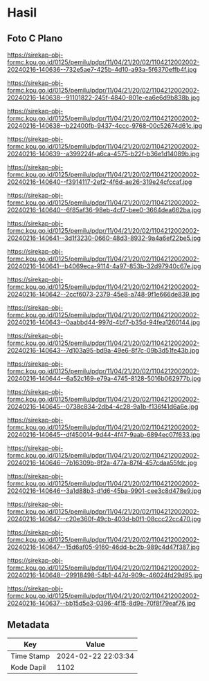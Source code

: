 # Hasil

## Foto C Plano

https://sirekap-obj-formc.kpu.go.id/0125/pemilu/pdpr/11/04/21/20/02/1104212002002-20240216-140636--732e5ae7-425b-4d10-a93a-5f6370effb4f.jpg

https://sirekap-obj-formc.kpu.go.id/0125/pemilu/pdpr/11/04/21/20/02/1104212002002-20240216-140638--91101822-245f-4840-801e-ea6e6d9b838b.jpg

https://sirekap-obj-formc.kpu.go.id/0125/pemilu/pdpr/11/04/21/20/02/1104212002002-20240216-140638--b22400fb-9437-4ccc-9768-00c52674d61c.jpg

https://sirekap-obj-formc.kpu.go.id/0125/pemilu/pdpr/11/04/21/20/02/1104212002002-20240216-140639--a399224f-a6ca-4575-b22f-b36e1d14089b.jpg

https://sirekap-obj-formc.kpu.go.id/0125/pemilu/pdpr/11/04/21/20/02/1104212002002-20240216-140640--f3914117-2ef2-4f6d-ae26-319e24cfccaf.jpg

https://sirekap-obj-formc.kpu.go.id/0125/pemilu/pdpr/11/04/21/20/02/1104212002002-20240216-140640--6f85af36-98eb-4cf7-bee0-3664dea662ba.jpg

https://sirekap-obj-formc.kpu.go.id/0125/pemilu/pdpr/11/04/21/20/02/1104212002002-20240216-140641--3d1f3230-0660-48d3-8932-9a4a6ef22be5.jpg

https://sirekap-obj-formc.kpu.go.id/0125/pemilu/pdpr/11/04/21/20/02/1104212002002-20240216-140641--b4069eca-9114-4a97-853b-32d97940c67e.jpg

https://sirekap-obj-formc.kpu.go.id/0125/pemilu/pdpr/11/04/21/20/02/1104212002002-20240216-140642--2ccf6073-2379-45e8-a748-9f1e666de839.jpg

https://sirekap-obj-formc.kpu.go.id/0125/pemilu/pdpr/11/04/21/20/02/1104212002002-20240216-140643--0aabbd44-997d-4bf7-b35d-94fea1260144.jpg

https://sirekap-obj-formc.kpu.go.id/0125/pemilu/pdpr/11/04/21/20/02/1104212002002-20240216-140643--7d103a95-bd9a-49e6-8f7c-09b3d51fe43b.jpg

https://sirekap-obj-formc.kpu.go.id/0125/pemilu/pdpr/11/04/21/20/02/1104212002002-20240216-140644--6a52c169-e79a-4745-8128-5016b062977b.jpg

https://sirekap-obj-formc.kpu.go.id/0125/pemilu/pdpr/11/04/21/20/02/1104212002002-20240216-140645--0738c834-2db4-4c28-9a1b-f136f41d6a6e.jpg

https://sirekap-obj-formc.kpu.go.id/0125/pemilu/pdpr/11/04/21/20/02/1104212002002-20240216-140645--df450014-9d44-4f47-9aab-6894ec07f633.jpg

https://sirekap-obj-formc.kpu.go.id/0125/pemilu/pdpr/11/04/21/20/02/1104212002002-20240216-140646--7b16309b-8f2a-477a-87f4-457cdaa55fdc.jpg

https://sirekap-obj-formc.kpu.go.id/0125/pemilu/pdpr/11/04/21/20/02/1104212002002-20240216-140646--3a1d88b3-d1d6-45ba-9901-cee3c8d478e9.jpg

https://sirekap-obj-formc.kpu.go.id/0125/pemilu/pdpr/11/04/21/20/02/1104212002002-20240216-140647--c20e360f-49cb-403d-b0f1-08ccc22cc470.jpg

https://sirekap-obj-formc.kpu.go.id/0125/pemilu/pdpr/11/04/21/20/02/1104212002002-20240216-140647--15d6af05-9160-46dd-bc2b-989c4d47f387.jpg

https://sirekap-obj-formc.kpu.go.id/0125/pemilu/pdpr/11/04/21/20/02/1104212002002-20240216-140648--29918498-54b1-447d-909c-46024fd29d95.jpg

https://sirekap-obj-formc.kpu.go.id/0125/pemilu/pdpr/11/04/21/20/02/1104212002002-20240216-140637--bb15d5e3-0396-4f15-8d9e-70f8f79eaf76.jpg


## Metadata

| Key        | Value               |
| ---------- | ------------------- |
| Time Stamp | 2024-02-22 22:03:34 |
| Kode Dapil | 1102                |



